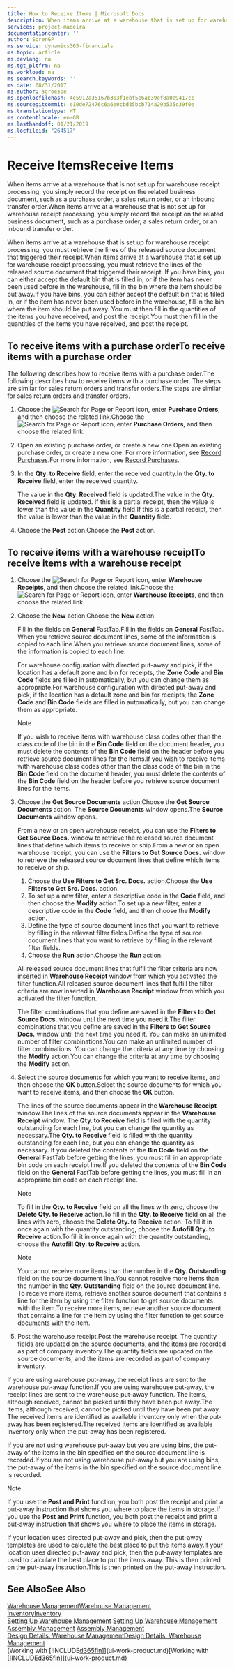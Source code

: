 ```yaml
---
title: How to Receive Items | Microsoft Docs
description: When items arrive at a warehouse that is set up for warehouse receipt processing, you must retrieve the lines of the released source document that triggered their receipt.
services: project-madeira
documentationcenter: ''
author: SorenGP
ms.service: dynamics365-financials
ms.topic: article
ms.devlang: na
ms.tgt_pltfrm: na
ms.workload: na
ms.search.keywords: ''
ms.date: 08/31/2017
ms.author: sgroespe
ms.openlocfilehash: 4e5912a35167b303f1ebf5e6ab39ef8a0e9417cc
ms.sourcegitcommit: e10de72476c6a6e0cbd35bcb714a29b535c39f0e
ms.translationtype: HT
ms.contentlocale: en-GB
ms.lasthandoff: 01/21/2019
ms.locfileid: "264517"
---
```

# <a name="receive-items"></a><span data-ttu-id="e9412-103">Receive Items</span><span class="sxs-lookup"><span data-stu-id="e9412-103">Receive Items</span></span>
<span data-ttu-id="e9412-104">When items arrive at a warehouse that is not set up for warehouse receipt processing, you simply record the receipt on the related business document, such as a purchase order, a sales return order, or an inbound transfer order.</span><span class="sxs-lookup"><span data-stu-id="e9412-104">When items arrive at a warehouse that is not set up for warehouse receipt processing, you simply record the receipt on the related business document, such as a purchase order, a sales return order, or an inbound transfer order.</span></span>

<span data-ttu-id="e9412-105">When items arrive at a warehouse that is set up for warehouse receipt processing, you must retrieve the lines of the released source document that triggered their receipt.</span><span class="sxs-lookup"><span data-stu-id="e9412-105">When items arrive at a warehouse that is set up for warehouse receipt processing, you must retrieve the lines of the released source document that triggered their receipt.</span></span> <span data-ttu-id="e9412-106">If you have bins, you can either accept the default bin that is filled in, or if the item has never been used before in the warehouse, fill in the bin where the item should be put away.</span><span class="sxs-lookup"><span data-stu-id="e9412-106">If you have bins, you can either accept the default bin that is filled in, or if the item has never been used before in the warehouse, fill in the bin where the item should be put away.</span></span> <span data-ttu-id="e9412-107">You must then fill in the quantities of the items you have received, and post the receipt.</span><span class="sxs-lookup"><span data-stu-id="e9412-107">You must then fill in the quantities of the items you have received, and post the receipt.</span></span>  

## <a name="to-receive-items-with-a-purchase-order"></a><span data-ttu-id="e9412-108">To receive items with a purchase order</span><span class="sxs-lookup"><span data-stu-id="e9412-108">To receive items with a purchase order</span></span>
<span data-ttu-id="e9412-109">The following describes how to receive items with a purchase order.</span><span class="sxs-lookup"><span data-stu-id="e9412-109">The following describes how to receive items with a purchase order.</span></span> <span data-ttu-id="e9412-110">The steps are similar for sales return orders and transfer orders.</span><span class="sxs-lookup"><span data-stu-id="e9412-110">The steps are similar for sales return orders and transfer orders.</span></span>  
1. <span data-ttu-id="e9412-111">Choose the ![Search for Page or Report](media/ui-search/search_small.png "Search for Page or Report icon") icon, enter **Purchase Orders**, and then choose the related link.</span><span class="sxs-lookup"><span data-stu-id="e9412-111">Choose the ![Search for Page or Report](media/ui-search/search_small.png "Search for Page or Report icon") icon, enter **Purchase Orders**, and then choose the related link.</span></span>
2. <span data-ttu-id="e9412-112">Open an existing purchase order, or create a new one.</span><span class="sxs-lookup"><span data-stu-id="e9412-112">Open an existing purchase order, or create a new one.</span></span> <span data-ttu-id="e9412-113">For more information, see [Record Purchases](purchasing-how-record-purchases.md).</span><span class="sxs-lookup"><span data-stu-id="e9412-113">For more information, see [Record Purchases](purchasing-how-record-purchases.md).</span></span>
3. <span data-ttu-id="e9412-114">In the **Qty. to Receive** field, enter the received quantity.</span><span class="sxs-lookup"><span data-stu-id="e9412-114">In the **Qty. to Receive** field, enter the received quantity.</span></span>

    <span data-ttu-id="e9412-115">The value in the **Qty. Received** field is updated.</span><span class="sxs-lookup"><span data-stu-id="e9412-115">The value in the **Qty. Received** field is updated.</span></span> <span data-ttu-id="e9412-116">If this is a partial receipt, then the value is lower than the value in the **Quantity** field.</span><span class="sxs-lookup"><span data-stu-id="e9412-116">If this is a partial receipt, then the value is lower than the value in the **Quantity** field.</span></span>
4. <span data-ttu-id="e9412-117">Choose the **Post** action.</span><span class="sxs-lookup"><span data-stu-id="e9412-117">Choose the **Post** action.</span></span>

## <a name="to-receive-items-with-a-warehouse-receipt"></a><span data-ttu-id="e9412-118">To receive items with a warehouse receipt</span><span class="sxs-lookup"><span data-stu-id="e9412-118">To receive items with a warehouse receipt</span></span>
1.  <span data-ttu-id="e9412-119">Choose the ![Search for Page or Report](media/ui-search/search_small.png "Search for Page or Report icon") icon, enter **Warehouse Receipts**, and then choose the related link.</span><span class="sxs-lookup"><span data-stu-id="e9412-119">Choose the ![Search for Page or Report](media/ui-search/search_small.png "Search for Page or Report icon") icon, enter **Warehouse Receipts**, and then choose the related link.</span></span>  
2.  <span data-ttu-id="e9412-120">Choose the **New** action.</span><span class="sxs-lookup"><span data-stu-id="e9412-120">Choose the **New** action.</span></span>  

    <span data-ttu-id="e9412-121">Fill in the fields on **General** FastTab.</span><span class="sxs-lookup"><span data-stu-id="e9412-121">Fill in the fields on **General** FastTab.</span></span> <span data-ttu-id="e9412-122">When you retrieve source document lines, some of the information is copied to each line.</span><span class="sxs-lookup"><span data-stu-id="e9412-122">When you retrieve source document lines, some of the information is copied to each line.</span></span>  

    <span data-ttu-id="e9412-123">For warehouse configuration with directed put-away and pick, if the location has a default zone and bin for receipts, the **Zone Code** and **Bin Code** fields are filled in automatically, but you can change them as appropriate.</span><span class="sxs-lookup"><span data-stu-id="e9412-123">For warehouse configuration with directed put-away and pick, if the location has a default zone and bin for receipts, the **Zone Code** and **Bin Code** fields are filled in automatically, but you can change them as appropriate.</span></span>  

    > [!NOTE]  
    >  <span data-ttu-id="e9412-124">If you wish to receive items with warehouse class codes other than the class code of the bin in the **Bin Code** field on the document header, you must delete the contents of the **Bin Code** field on the header before you retrieve source document lines for the items.</span><span class="sxs-lookup"><span data-stu-id="e9412-124">If you wish to receive items with warehouse class codes other than the class code of the bin in the **Bin Code** field on the document header, you must delete the contents of the **Bin Code** field on the header before you retrieve source document lines for the items.</span></span>  
3.  <span data-ttu-id="e9412-125">Choose the **Get Source Documents** action.</span><span class="sxs-lookup"><span data-stu-id="e9412-125">Choose the **Get Source Documents** action.</span></span> <span data-ttu-id="e9412-126">The **Source Documents** window opens.</span><span class="sxs-lookup"><span data-stu-id="e9412-126">The **Source Documents** window opens.</span></span>

    <span data-ttu-id="e9412-127">From a new or an open warehouse receipt, you can use the **Filters to Get Source Docs.** window to retrieve the released source document lines that define which items to receive or ship.</span><span class="sxs-lookup"><span data-stu-id="e9412-127">From a new or an open warehouse receipt, you can use the **Filters to Get Source Docs.** window to retrieve the released source document lines that define which items to receive or ship.</span></span>

    1. <span data-ttu-id="e9412-128">Choose the **Use Filters to Get Src. Docs.** action.</span><span class="sxs-lookup"><span data-stu-id="e9412-128">Choose the **Use Filters to Get Src. Docs.** action.</span></span>  
    2. <span data-ttu-id="e9412-129">To set up a new filter, enter a descriptive code in the **Code** field, and then choose the **Modify** action.</span><span class="sxs-lookup"><span data-stu-id="e9412-129">To set up a new filter, enter a descriptive code in the **Code** field, and then choose the **Modify** action.</span></span>  
    3. <span data-ttu-id="e9412-130">Define the type of source document lines that you want to retrieve by filling in the relevant filter fields.</span><span class="sxs-lookup"><span data-stu-id="e9412-130">Define the type of source document lines that you want to retrieve by filling in the relevant filter fields.</span></span>  
    4. <span data-ttu-id="e9412-131">Choose the **Run** action.</span><span class="sxs-lookup"><span data-stu-id="e9412-131">Choose the **Run** action.</span></span>  

    <span data-ttu-id="e9412-132">All released source document lines that fulfil the filter criteria are now inserted in **Warehouse Receipt** window from which you activated the filter function.</span><span class="sxs-lookup"><span data-stu-id="e9412-132">All released source document lines that fulfill the filter criteria are now inserted in **Warehouse Receipt** window from which you activated the filter function.</span></span>  

    <span data-ttu-id="e9412-133">The filter combinations that you define are saved in the **Filters to Get Source Docs.** window until the next time you need it.</span><span class="sxs-lookup"><span data-stu-id="e9412-133">The filter combinations that you define are saved in the **Filters to Get Source Docs.** window until the next time you need it.</span></span> <span data-ttu-id="e9412-134">You can make an unlimited number of filter combinations.</span><span class="sxs-lookup"><span data-stu-id="e9412-134">You can make an unlimited number of filter combinations.</span></span> <span data-ttu-id="e9412-135">You can change the criteria at any time by choosing the **Modify** action.</span><span class="sxs-lookup"><span data-stu-id="e9412-135">You can change the criteria at any time by choosing the **Modify** action.</span></span>

4.  <span data-ttu-id="e9412-136">Select the source documents for which you want to receive items, and then choose the **OK** button.</span><span class="sxs-lookup"><span data-stu-id="e9412-136">Select the source documents for which you want to receive items, and then choose the **OK** button.</span></span>  

    <span data-ttu-id="e9412-137">The lines of the source documents appear in the **Warehouse Receipt** window.</span><span class="sxs-lookup"><span data-stu-id="e9412-137">The lines of the source documents appear in the **Warehouse Receipt** window.</span></span> <span data-ttu-id="e9412-138">The **Qty. to Receive** field is filled with the quantity outstanding for each line, but you can change the quantity as necessary.</span><span class="sxs-lookup"><span data-stu-id="e9412-138">The **Qty. to Receive** field is filled with the quantity outstanding for each line, but you can change the quantity as necessary.</span></span> <span data-ttu-id="e9412-139">If you deleted the contents of the **Bin Code** field on the **General** FastTab before getting the lines, you must fill in an appropriate bin code on each receipt line.</span><span class="sxs-lookup"><span data-stu-id="e9412-139">If you deleted the contents of the **Bin Code** field on the **General** FastTab before getting the lines, you must fill in an appropriate bin code on each receipt line.</span></span>  

    > [!NOTE]  
    >  <span data-ttu-id="e9412-140">To fill in the **Qty. to Receive** field on all the lines with zero, choose the **Delete Qty. to Receive** action.</span><span class="sxs-lookup"><span data-stu-id="e9412-140">To fill in the **Qty. to Receive** field on all the lines with zero, choose the **Delete Qty. to Receive** action.</span></span> <span data-ttu-id="e9412-141">To fill it in once again with the quantity outstanding, choose the **Autofill Qty. to Receive** action.</span><span class="sxs-lookup"><span data-stu-id="e9412-141">To fill it in once again with the quantity outstanding, choose the **Autofill Qty. to Receive** action.</span></span>  

    > [!NOTE]  
    >  <span data-ttu-id="e9412-142">You cannot receive more items than the number in the **Qty. Outstanding** field on the source document line.</span><span class="sxs-lookup"><span data-stu-id="e9412-142">You cannot receive more items than the number in the **Qty. Outstanding** field on the source document line.</span></span> <span data-ttu-id="e9412-143">To receive more items, retrieve another source document that contains a line for the item by using the filter function to get source documents with the item.</span><span class="sxs-lookup"><span data-stu-id="e9412-143">To receive more items, retrieve another source document that contains a line for the item by using the filter function to get source documents with the item.</span></span>  

5.  <span data-ttu-id="e9412-144">Post the warehouse receipt.</span><span class="sxs-lookup"><span data-stu-id="e9412-144">Post the warehouse receipt.</span></span> <span data-ttu-id="e9412-145">The quantity fields are updated on the source documents, and the items are recorded as part of company inventory.</span><span class="sxs-lookup"><span data-stu-id="e9412-145">The quantity fields are updated on the source documents, and the items are recorded as part of company inventory.</span></span>  

<span data-ttu-id="e9412-146">If you are using warehouse put-away, the receipt lines are sent to the warehouse put-away function.</span><span class="sxs-lookup"><span data-stu-id="e9412-146">If you are using warehouse put-away, the receipt lines are sent to the warehouse put-away function.</span></span> <span data-ttu-id="e9412-147">The items, although received, cannot be picked until they have been put away.</span><span class="sxs-lookup"><span data-stu-id="e9412-147">The items, although received, cannot be picked until they have been put away.</span></span> <span data-ttu-id="e9412-148">The received items are identified as available inventory only when the put-away has been registered.</span><span class="sxs-lookup"><span data-stu-id="e9412-148">The received items are identified as available inventory only when the put-away has been registered.</span></span>  

<span data-ttu-id="e9412-149">If you are not using warehouse put-away but you are using bins, the put-away of the items in the bin specified on the source document line is recorded.</span><span class="sxs-lookup"><span data-stu-id="e9412-149">If you are not using warehouse put-away but you are using bins, the put-away of the items in the bin specified on the source document line is recorded.</span></span>  

> [!NOTE]  
>  <span data-ttu-id="e9412-150">If you use the **Post and Print** function, you both post the receipt and print a put-away instruction that shows you where to place the items in storage.</span><span class="sxs-lookup"><span data-stu-id="e9412-150">If you use the **Post and Print** function, you both post the receipt and print a put-away instruction that shows you where to place the items in storage.</span></span>  
>   
>  <span data-ttu-id="e9412-151">If your location uses directed put-away and pick, then the put-away templates are used to calculate the best place to put the items away.</span><span class="sxs-lookup"><span data-stu-id="e9412-151">If your location uses directed put-away and pick, then the put-away templates are used to calculate the best place to put the items away.</span></span> <span data-ttu-id="e9412-152">This is then printed on the put-away instruction.</span><span class="sxs-lookup"><span data-stu-id="e9412-152">This is then printed on the put-away instruction.</span></span>  

## <a name="see-also"></a><span data-ttu-id="e9412-153">See Also</span><span class="sxs-lookup"><span data-stu-id="e9412-153">See Also</span></span>  
[<span data-ttu-id="e9412-154">Warehouse Management</span><span class="sxs-lookup"><span data-stu-id="e9412-154">Warehouse Management</span></span>](warehouse-manage-warehouse.md)  
[<span data-ttu-id="e9412-155">Inventory</span><span class="sxs-lookup"><span data-stu-id="e9412-155">Inventory</span></span>](inventory-manage-inventory.md)  
<span data-ttu-id="e9412-156">[Setting Up Warehouse Management](warehouse-setup-warehouse.md)   </span><span class="sxs-lookup"><span data-stu-id="e9412-156">[Setting Up Warehouse Management](warehouse-setup-warehouse.md)   </span></span>  
<span data-ttu-id="e9412-157">[Assembly Management](assembly-assemble-items.md)  </span><span class="sxs-lookup"><span data-stu-id="e9412-157">[Assembly Management](assembly-assemble-items.md)  </span></span>  
[<span data-ttu-id="e9412-158">Design Details: Warehouse Management</span><span class="sxs-lookup"><span data-stu-id="e9412-158">Design Details: Warehouse Management</span></span>](design-details-warehouse-management.md)  
<span data-ttu-id="e9412-159">[Working with [!INCLUDE[d365fin](includes/d365fin_md.md)]](ui-work-product.md)</span><span class="sxs-lookup"><span data-stu-id="e9412-159">[Working with [!INCLUDE[d365fin](includes/d365fin_md.md)]](ui-work-product.md)</span></span>
